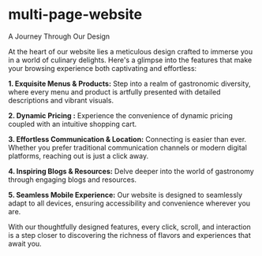 # multi-page-website

A Journey Through Our Design

At the heart of our website lies a meticulous design crafted to immerse you in a world of culinary delights. Here's a glimpse into the features that make your browsing experience both captivating and effortless:

<b>1. Exquisite Menus & Products:</b>
Step into a realm of gastronomic diversity, where every menu and product is artfully presented with detailed descriptions and vibrant visuals.

<b>2. Dynamic Pricing :</b>
Experience the convenience of dynamic pricing coupled with an intuitive shopping cart. 

<b>3. Effortless Communication & Location:</b>
Connecting  is easier than ever. Whether you prefer traditional communication channels or modern digital platforms, reaching out is just a click away. 

<b>4. Inspiring Blogs & Resources:</b>
Delve deeper into the world of gastronomy through engaging blogs and resources.

<b>5. Seamless Mobile Experience:</b>
Our website is designed to seamlessly adapt to all devices, ensuring accessibility and convenience wherever you are. 

With our thoughtfully designed features, every click, scroll, and interaction is a step closer to discovering the richness of flavors and experiences that await you. 
